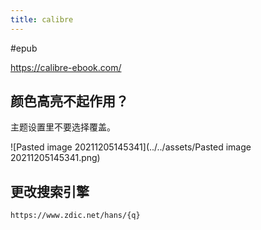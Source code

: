 ```yaml
---
title: calibre
---
```


#epub 

https://calibre-ebook.com/

## 颜色高亮不起作用？

主题设置里不要选择覆盖。

![Pasted image 20211205145341](../../assets/Pasted image 20211205145341.png)

## 更改搜索引擎

```
https://www.zdic.net/hans/{q}
```